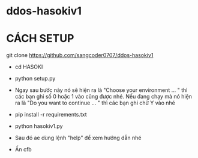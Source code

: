 # ddos-hasokiv1

# CÁCH SETUP 

git clone https://github.com/sangcoder0707/ddos-hasokiv1

+ cd HASOKI

+ python setup.py

+ Ngay sau bước này nó sẽ hiện ra là "Choose your environment ... " thì các bạn ghi số 0 hoặc 1 vào cũng được nhé. Nếu đang chạy mà nó hiện ra là "Do you want to continue ... " thì các bạn ghi chữ Y vào nhé

+ pip install -r requirements.txt

+ python hasokiv1.py 

+ Sau đó ae dùng lệnh "help" để xem hướng dẫn nhé

+ Ấn cfb
